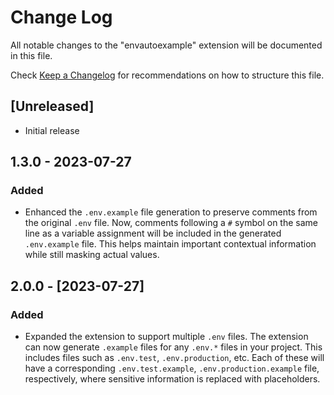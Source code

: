 # Change Log

All notable changes to the "envautoexample" extension will be documented in this file.

Check [Keep a Changelog](http://keepachangelog.com/) for recommendations on how to structure this file.

## [Unreleased]

- Initial release

## 1.3.0 - 2023-07-27
### Added
- Enhanced the `.env.example` file generation to preserve comments from the original `.env` file. Now, comments following a `#` symbol on the same line as a variable assignment will be included in the generated `.env.example` file. This helps maintain important contextual information while still masking actual values.

## 2.0.0 - [2023-07-27]
### Added
- Expanded the extension to support multiple `.env` files. The extension can now generate `.example` files for any `.env.*` files in your project. This includes files such as `.env.test`, `.env.production`, etc. Each of these will have a corresponding `.env.test.example`, `.env.production.example` file, respectively, where sensitive information is replaced with placeholders.

